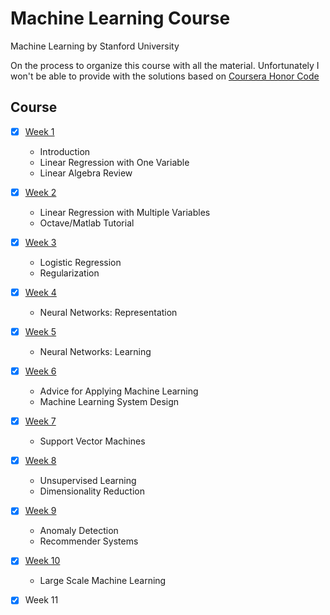 # Machine Learning Course
Machine Learning by Stanford University

On the process to organize this course with all the material. Unfortunately I won't be able to provide with the solutions based on [Coursera Honor Code](https://learner.coursera.help/hc/en-us/articles/209818863-Coursera-Honor-Code)

## Course
- [x] [Week 1](week1)
  - Introduction
  - Linear Regression with One Variable
  - Linear Algebra Review

- [x] [Week 2](week2)
  - Linear Regression with Multiple Variables
  - Octave/Matlab Tutorial

- [x] [Week 3](week3)
  - Logistic Regression
  - Regularization

- [x] [Week 4](week4)
  - Neural Networks: Representation

- [x] [Week 5](week5)
  - Neural Networks: Learning

- [x] [Week 6](week6)
  - Advice for Applying Machine Learning
  - Machine Learning System Design

- [x] [Week 7](week7)
  - Support Vector Machines

- [x] [Week 8](week8)
  - Unsupervised Learning
  - Dimensionality Reduction

- [x] [Week 9](week9)
  - Anomaly Detection
  - Recommender Systems

- [x] [Week 10](week10)
  - Large Scale Machine Learning

- [x] Week 11
